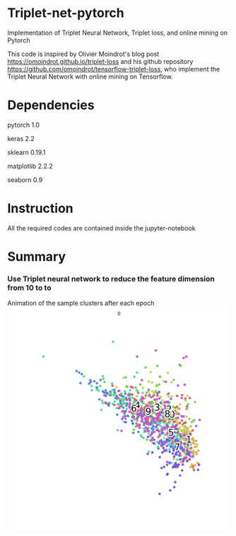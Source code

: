 # Triplet-net-pytorch
Implementation of Triplet Neural Network, Triplet loss, and online mining on Pytorch

This code is inspired by Olivier Moindrot's blog post https://omoindrot.github.io/triplet-loss and his github repository https://github.com/omoindrot/tensorflow-triplet-loss, who implement the Triplet Neural Network with online mining on Tensorflow.

# Dependencies
pytorch 1.0

keras 2.2

sklearn 0.19.1

matplotlib 2.2.2

seaborn 0.9

# Instruction
All the required codes are contained inside the jupyter-notebook

# Summary

### Use Triplet neural network to reduce the feature dimension from 10 to to
Animation of the sample clusters after each epoch
![alt text](https://github.com/KinWaiCheuk/Triplet-net-pytorch/blob/master/10class.gif?raw=true)
